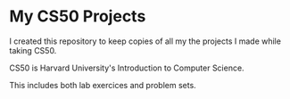 # My CS50 Projects

I created this repository to keep copies of all my the projects I made while taking CS50.

CS50 is Harvard University's Introduction to Computer Science.

This includes both lab exercices and problem sets.
